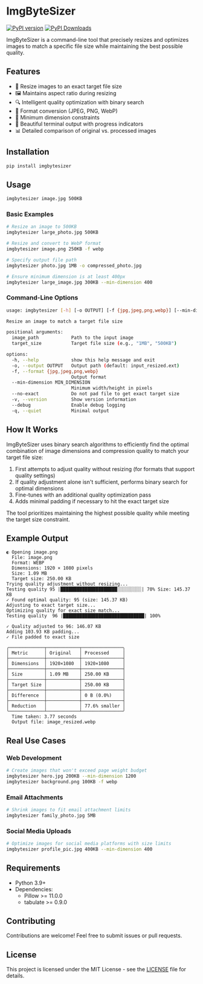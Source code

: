 # ImgByteSizer

[![PyPI version](https://img.shields.io/pypi/v/imgbytesizer.svg)](https://pypi.org/project/imgbytesizer/)
[![PyPI Downloads](https://static.pepy.tech/badge/imgbytesizer)](https://pepy.tech/projects/imgbytesizer)

ImgByteSizer is a command-line tool that precisely resizes and optimizes images to match a specific file size while maintaining the best possible quality.

## Features

- 🎯 Resize images to an exact target file size
- 🖼️ Maintains aspect ratio during resizing
- 🔍 Intelligent quality optimization with binary search
- 🔄 Format conversion (JPEG, PNG, WebP)
- 📏 Minimum dimension constraints
- 🎨 Beautiful terminal output with progress indicators
- 📊 Detailed comparison of original vs. processed images

## Installation

```bash
pip install imgbytesizer
```

## Usage

```bash
imgbytesizer image.jpg 500KB
```

### Basic Examples

```bash
# Resize an image to 500KB
imgbytesizer large_photo.jpg 500KB

# Resize and convert to WebP format
imgbytesizer image.png 250KB -f webp

# Specify output file path
imgbytesizer photo.jpg 1MB -o compressed_photo.jpg

# Ensure minimum dimension is at least 400px
imgbytesizer large_image.jpg 300KB --min-dimension 400
```

### Command-Line Options

```bash
usage: imgbytesizer [-h] [-o OUTPUT] [-f {jpg,jpeg,png,webp}] [--min-dimension MIN_DIMENSION] [--no-exact] [-v] [--debug] [-q] [image_path] [target_size]

Resize an image to match a target file size

positional arguments:
  image_path            Path to the input image
  target_size           Target file size (e.g., "1MB", "500KB")

options:
  -h, --help            show this help message and exit
  -o, --output OUTPUT   Output path (default: input_resized.ext)
  -f, --format {jpg,jpeg,png,webp}
                        Output format
  --min-dimension MIN_DIMENSION
                        Minimum width/height in pixels
  --no-exact            Do not pad file to get exact target size
  -v, --version         Show version information
  --debug               Enable debug logging
  -q, --quiet           Minimal output
```

## How It Works

ImgByteSizer uses binary search algorithms to efficiently find the optimal combination of image dimensions and compression quality to match your target file size:

1. First attempts to adjust quality without resizing (for formats that support quality settings)
2. If quality adjustment alone isn't sufficient, performs binary search for optimal dimensions
3. Fine-tunes with an additional quality optimization pass
4. Adds minimal padding if necessary to hit the exact target size

The tool prioritizes maintaining the highest possible quality while meeting the target size constraint.

## Example Output

```
◐ Opening image.png
  File: image.png
  Format: WEBP
  Dimensions: 1920 × 1080 pixels
  Size: 1.09 MB
  Target size: 250.00 KB
Trying quality adjustment without resizing...
Testing quality 95 |█████████████████████░░░░░░░░░| 70% Size: 145.37 KB
✓ Found optimal quality: 95 (size: 145.37 KB)
Adjusting to exact target size...
Optimizing quality for exact size match...
Testing quality  96 |██████████████████████████████| 100%

✓ Quality adjusted to 96: 146.07 KB
Adding 103.93 KB padding...
✓ File padded to exact size

╭─────────────┬────────────┬───────────────╮
│ Metric      │ Original   │ Processed     │
├─────────────┼────────────┼───────────────┤
│ Dimensions  │ 1920×1080  │ 1920×1080     │
├─────────────┼────────────┼───────────────┤
│ Size        │ 1.09 MB    │ 250.00 KB     │
├─────────────┼────────────┼───────────────┤
│ Target Size │            │ 250.00 KB     │
├─────────────┼────────────┼───────────────┤
│ Difference  │            │ 0 B (0.0%)    │
├─────────────┼────────────┼───────────────┤
│ Reduction   │            │ 77.6% smaller │
╰─────────────┴────────────┴───────────────╯
  Time taken: 3.77 seconds
  Output file: image_resized.webp
```

## Real Use Cases

### Web Development

```bash
# Create images that won't exceed page weight budget
imgbytesizer hero.jpg 200KB --min-dimension 1200
imgbytesizer background.png 100KB -f webp
```

### Email Attachments

```bash
# Shrink images to fit email attachment limits
imgbytesizer family_photo.jpg 5MB
```

### Social Media Uploads

```bash
# Optimize images for social media platforms with size limits
imgbytesizer profile_pic.jpg 400KB --min-dimension 400
```

## Requirements

- Python 3.9+
- Dependencies:
  - Pillow >= 11.0.0
  - tabulate >= 0.9.0

## Contributing

Contributions are welcome! Feel free to submit issues or pull requests.

## License

This project is licensed under the MIT License - see the [LICENSE](LICENSE) file for details.
